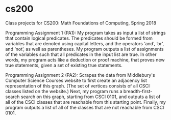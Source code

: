 # cs200
Class projects for CS200: Math Foundations of Computing, Spring 2018

Programming Assignment 1 (PA1): My program takes as input a list of strings that contain logical
predicates. The predicates should be formed from variables that are denoted using capital letters,
and the operators ‘and’, ‘or’, and ‘not’, as well as parentheses. My program outputs a list
of assignments of the variables such that all predicates in the input list are true.
In other words, my program acts like a deduction or proof machine, that proves new
true statements, given a set of existing true statements.

Programming Assignment 2 (PA2): Scrapes the data from Middlebury's Computer Science Courses website to first create
an adjacency list representation of this graph. (The set of vertices consists of all CSCI classes
listed on the website.) Next, my program runs a breadth-first-search search on this graph,
starting from CSCI 0101, and outputs a list of all of the CSCI classes that are reachable from this
starting point. Finally, my program outputs a list of all of the classes that are not reachable from
CSCI 0101.
